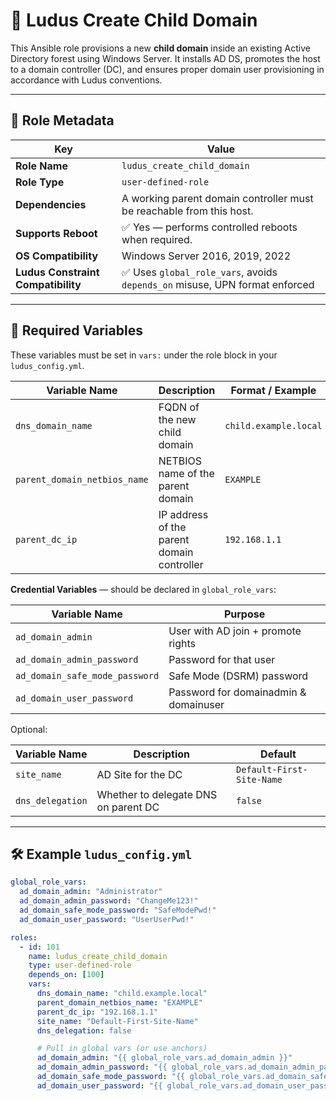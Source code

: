 # 🔐 Ludus Create Child Domain

This Ansible role provisions a new **child domain** inside an existing Active Directory forest using Windows Server. It installs AD DS, promotes the host to a domain controller (DC), and ensures proper domain user provisioning in accordance with Ludus conventions.

---

## 🧩 Role Metadata

| Key         | Value                        |
|-------------|------------------------------|
| **Role Name** | `ludus_create_child_domain`  |
| **Role Type** | `user-defined-role`          |
| **Dependencies** | A working parent domain controller must be reachable from this host. |
| **Supports Reboot** | ✅ Yes — performs controlled reboots when required. |
| **OS Compatibility** | Windows Server 2016, 2019, 2022 |
| **Ludus Constraint Compatibility** | ✅ Uses `global_role_vars`, avoids `depends_on` misuse, UPN format enforced |

---

## 🔧 Required Variables

These variables must be set in `vars:` under the role block in your `ludus_config.yml`.

| Variable Name                | Description                                  | Format / Example |
|-----------------------------|----------------------------------------------|------------------|
| `dns_domain_name`           | FQDN of the new child domain                 | `child.example.local` |
| `parent_domain_netbios_name` | NETBIOS name of the parent domain           | `EXAMPLE` |
| `parent_dc_ip`              | IP address of the parent domain controller   | `192.168.1.1` |

**Credential Variables** — should be declared in `global_role_vars`:

| Variable Name                      | Purpose                               |
|-----------------------------------|----------------------------------------|
| `ad_domain_admin`                 | User with AD join + promote rights     |
| `ad_domain_admin_password`        | Password for that user                 |
| `ad_domain_safe_mode_password`    | Safe Mode (DSRM) password              |
| `ad_domain_user_password`         | Password for domainadmin & domainuser |

Optional:

| Variable Name         | Description                           | Default |
|----------------------|---------------------------------------|---------|
| `site_name`          | AD Site for the DC                    | `Default-First-Site-Name` |
| `dns_delegation`     | Whether to delegate DNS on parent DC  | `false` |

---

## 🛠️ Example `ludus_config.yml`

```yaml
global_role_vars:
  ad_domain_admin: "Administrator"
  ad_domain_admin_password: "ChangeMe123!"
  ad_domain_safe_mode_password: "SafeModePwd!"
  ad_domain_user_password: "UserUserPwd!"

roles:
  - id: 101
    name: ludus_create_child_domain
    type: user-defined-role
    depends_on: [100]
    vars:
      dns_domain_name: "child.example.local"
      parent_domain_netbios_name: "EXAMPLE"
      parent_dc_ip: "192.168.1.1"
      site_name: "Default-First-Site-Name"
      dns_delegation: false

      # Pull in global vars (or use anchors)
      ad_domain_admin: "{{ global_role_vars.ad_domain_admin }}"
      ad_domain_admin_password: "{{ global_role_vars.ad_domain_admin_password }}"
      ad_domain_safe_mode_password: "{{ global_role_vars.ad_domain_safe_mode_password }}"
      ad_domain_user_password: "{{ global_role_vars.ad_domain_user_password }}"
